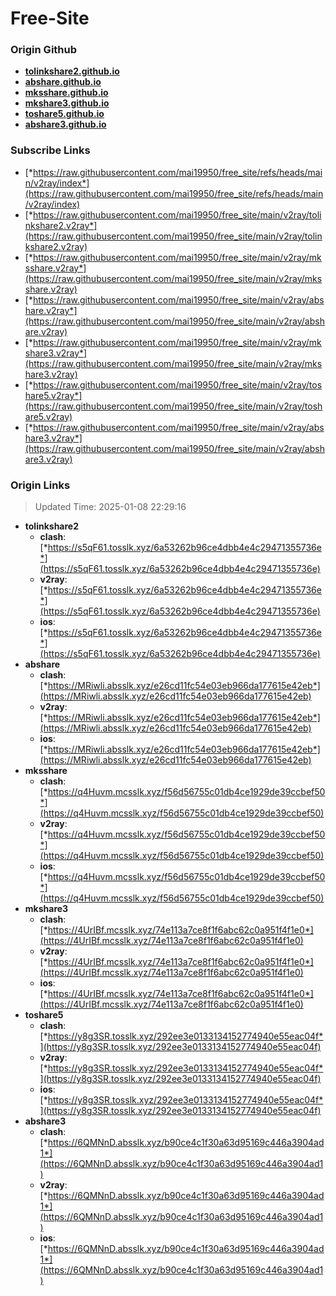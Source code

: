 # Free-Site

### Origin Github

- [**tolinkshare2.github.io**](https://github.com/tolinkshare2/tolinkshare2.github.io)
- [**abshare.github.io**](https://github.com/abshare/abshare.github.io)
- [**mksshare.github.io**](https://github.com/mksshare/mksshare.github.io)
- [**mkshare3.github.io**](https://github.com/mkshare3/mkshare3.github.io)
- [**toshare5.github.io**](https://github.com/toshare5/toshare5.github.io)
- [**abshare3.github.io**](https://github.com/abshare3/abshare3.github.io)

### Subscribe Links

- [*https://raw.githubusercontent.com/mai19950/free_site/refs/heads/main/v2ray/index*](https://raw.githubusercontent.com/mai19950/free_site/refs/heads/main/v2ray/index)
- [*https://raw.githubusercontent.com/mai19950/free_site/main/v2ray/tolinkshare2.v2ray*](https://raw.githubusercontent.com/mai19950/free_site/main/v2ray/tolinkshare2.v2ray)
- [*https://raw.githubusercontent.com/mai19950/free_site/main/v2ray/mksshare.v2ray*](https://raw.githubusercontent.com/mai19950/free_site/main/v2ray/mksshare.v2ray)
- [*https://raw.githubusercontent.com/mai19950/free_site/main/v2ray/abshare.v2ray*](https://raw.githubusercontent.com/mai19950/free_site/main/v2ray/abshare.v2ray)
- [*https://raw.githubusercontent.com/mai19950/free_site/main/v2ray/mkshare3.v2ray*](https://raw.githubusercontent.com/mai19950/free_site/main/v2ray/mkshare3.v2ray)
- [*https://raw.githubusercontent.com/mai19950/free_site/main/v2ray/toshare5.v2ray*](https://raw.githubusercontent.com/mai19950/free_site/main/v2ray/toshare5.v2ray)
- [*https://raw.githubusercontent.com/mai19950/free_site/main/v2ray/abshare3.v2ray*](https://raw.githubusercontent.com/mai19950/free_site/main/v2ray/abshare3.v2ray)

### Origin Links

> Updated Time: 2025-01-08 22:29:16

- **tolinkshare2**
  - **clash**: [*https://s5qF61.tosslk.xyz/6a53262b96ce4dbb4e4c29471355736e*](https://s5qF61.tosslk.xyz/6a53262b96ce4dbb4e4c29471355736e)
  - **v2ray**: [*https://s5qF61.tosslk.xyz/6a53262b96ce4dbb4e4c29471355736e*](https://s5qF61.tosslk.xyz/6a53262b96ce4dbb4e4c29471355736e)
  - **ios**: [*https://s5qF61.tosslk.xyz/6a53262b96ce4dbb4e4c29471355736e*](https://s5qF61.tosslk.xyz/6a53262b96ce4dbb4e4c29471355736e)
- **abshare**
  - **clash**: [*https://MRiwli.absslk.xyz/e26cd11fc54e03eb966da177615e42eb*](https://MRiwli.absslk.xyz/e26cd11fc54e03eb966da177615e42eb)
  - **v2ray**: [*https://MRiwli.absslk.xyz/e26cd11fc54e03eb966da177615e42eb*](https://MRiwli.absslk.xyz/e26cd11fc54e03eb966da177615e42eb)
  - **ios**: [*https://MRiwli.absslk.xyz/e26cd11fc54e03eb966da177615e42eb*](https://MRiwli.absslk.xyz/e26cd11fc54e03eb966da177615e42eb)
- **mksshare**
  - **clash**: [*https://q4Huvm.mcsslk.xyz/f56d56755c01db4ce1929de39ccbef50*](https://q4Huvm.mcsslk.xyz/f56d56755c01db4ce1929de39ccbef50)
  - **v2ray**: [*https://q4Huvm.mcsslk.xyz/f56d56755c01db4ce1929de39ccbef50*](https://q4Huvm.mcsslk.xyz/f56d56755c01db4ce1929de39ccbef50)
  - **ios**: [*https://q4Huvm.mcsslk.xyz/f56d56755c01db4ce1929de39ccbef50*](https://q4Huvm.mcsslk.xyz/f56d56755c01db4ce1929de39ccbef50)
- **mkshare3**
  - **clash**: [*https://4UrIBf.mcsslk.xyz/74e113a7ce8f1f6abc62c0a951f4f1e0*](https://4UrIBf.mcsslk.xyz/74e113a7ce8f1f6abc62c0a951f4f1e0)
  - **v2ray**: [*https://4UrIBf.mcsslk.xyz/74e113a7ce8f1f6abc62c0a951f4f1e0*](https://4UrIBf.mcsslk.xyz/74e113a7ce8f1f6abc62c0a951f4f1e0)
  - **ios**: [*https://4UrIBf.mcsslk.xyz/74e113a7ce8f1f6abc62c0a951f4f1e0*](https://4UrIBf.mcsslk.xyz/74e113a7ce8f1f6abc62c0a951f4f1e0)
- **toshare5**
  - **clash**: [*https://y8g3SR.tosslk.xyz/292ee3e0133134152774940e55eac04f*](https://y8g3SR.tosslk.xyz/292ee3e0133134152774940e55eac04f)
  - **v2ray**: [*https://y8g3SR.tosslk.xyz/292ee3e0133134152774940e55eac04f*](https://y8g3SR.tosslk.xyz/292ee3e0133134152774940e55eac04f)
  - **ios**: [*https://y8g3SR.tosslk.xyz/292ee3e0133134152774940e55eac04f*](https://y8g3SR.tosslk.xyz/292ee3e0133134152774940e55eac04f)
- **abshare3**
  - **clash**: [*https://6QMNnD.absslk.xyz/b90ce4c1f30a63d95169c446a3904ad1*](https://6QMNnD.absslk.xyz/b90ce4c1f30a63d95169c446a3904ad1)
  - **v2ray**: [*https://6QMNnD.absslk.xyz/b90ce4c1f30a63d95169c446a3904ad1*](https://6QMNnD.absslk.xyz/b90ce4c1f30a63d95169c446a3904ad1)
  - **ios**: [*https://6QMNnD.absslk.xyz/b90ce4c1f30a63d95169c446a3904ad1*](https://6QMNnD.absslk.xyz/b90ce4c1f30a63d95169c446a3904ad1)
